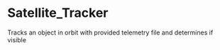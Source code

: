 # Satellite_Tracker
Tracks an object in orbit with provided telemetry file and determines if visible
